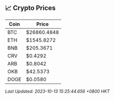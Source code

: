 ## 📈 Crypto Prices

| Coin | Price |
| ---- | ----- |
| BTC | $26860.4848 |
| ETH | $1545.8272 |
| BNB | $205.3671 |
| CRV | $0.4292 |
| ARB | $0.8042 |
| OKB | $42.5373 |
| DOGE | $0.0580 |

_Last Updated: 2023-10-13 15:25:44.656 +0800 HKT_